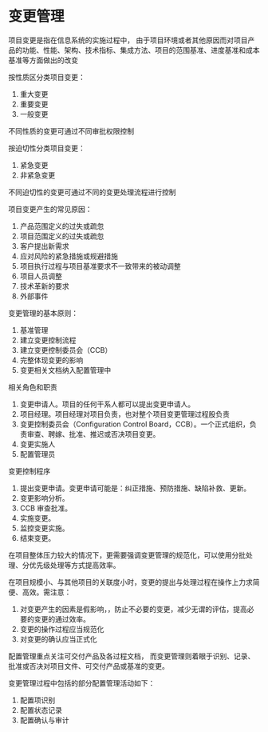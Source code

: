 # 变更管理

项目变更是指在信息系统的实施过程中，
由于项目环境或者其他原因而对项目产品的功能、性能、架构、技术指标、集成方法、项目的范围基准、进度基准和成本基准等方面做出的改变

按性质区分类项目变更：

1. 重大变更
2. 重要变更
3. 一般变更

不同性质的变更可通过不同审批权限控制

按迫切性分类项目变更：

1. 紧急变更
2. 非紧急变更

不同迫切性的变更可通过不同的变更处理流程进行控制

项目变更产生的常见原因：

1. 产品范围定义的过失或疏忽
2. 项目范围定义的过失或疏忽
3. 客户提出新需求
4. 应对风险的紧急措施或规避措施
5. 项目执行过程与项目基准要求不一致带来的被动调整
6. 项目人员调整
7. 技术革新的要求
8. 外部事件

变更管理的基本原则：

1. 基准管理
2. 建立变更控制流程
3. 建立变更控制委员会（CCB）
4. 完整体现变更的影响
5. 变更相关文档纳入配置管理中

相关角色和职责

1. 变更申请人。项目的任何干系人都可以提出变更申请人。
2. 项目经理。项目经理对项目负责，也对整个项目变更管理过程股负责
3. 变更控制委员会（Configuration Control Board，CCB）。一个正式组织，负责审查、聘嫁、批准、推迟或否决项目变更。
4. 变更实施人
5. 配置管理员

变更控制程序

1. 提出变更申请。变更申请可能是：纠正措施、预防措施、缺陷补救、更新。
2. 变更影响分析。
3. CCB 审查批准。
4. 实施变更。
5. 监控变更实施。
6. 结束变更。

在项目整体压力较大的情况下，更需要强调变更管理的规范化，可以使用分批处理、分优先级处理等方式提高效率。

在项目规模小、与其他项目的关联度小时，变更的提出与处理过程在操作上力求简便、高效。需注意：

1. 对变更产生的因素是假影响，，防止不必要的变更，减少无谓的评估，提高必要的变更的通过效率。
2. 变更的操作过程应当规范化
3. 对变更的确认应当正式化

配置管理重点关注可交付产品及各过程文档，
而变更管理则着眼于识别、记录、批准或否决对项目文件、可交付产品或基准的变更。

变更管理过程中包括的部分配置管理活动如下：

1. 配置项识别
2. 配置状态记录
3. 配置确认与审计
